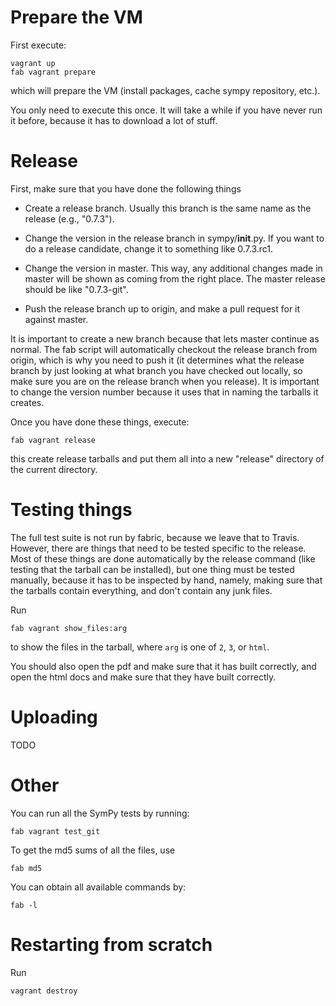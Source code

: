 # Prepare the VM

First execute:

    vagrant up
    fab vagrant prepare

which will prepare the VM (install packages, cache sympy repository, etc.).

You only need to execute this once. It will take a while if you have never run
it before, because it has to download a lot of stuff.

# Release

First, make sure that you have done the following things

- Create a release branch. Usually this branch is the same name as the release
(e.g., "0.7.3").

- Change the version in the release branch in sympy/__init__.py.  If you want
  to do a release candidate, change it to something like 0.7.3.rc1.

- Change the version in master.  This way, any additional changes made in
  master will be shown as coming from the right place. The master release
  should be like "0.7.3-git".

- Push the release branch up to origin, and make a pull request for it against
  master.

It is important to create a new branch because that lets master continue
as normal. The fab script will automatically checkout the release branch from
origin, which is why you need to push it (it determines what the release
branch by just looking at what branch you have checked out locally, so make
sure you are on the release branch when you release). It is important to
change the version number because it uses that in naming the tarballs it
creates.

Once you have done these things, execute:

    fab vagrant release

this create release tarballs and put them all into a new "release" directory
of the current directory.

# Testing things

The full test suite is not run by fabric, because we leave that to
Travis. However, there are things that need to be tested specific to the
release. Most of these things are done automatically by the release command
(like testing that the tarball can be installed), but one thing must be tested
manually, because it has to be inspected by hand, namely, making sure that the
tarballs contain everything, and don't contain any junk files.

Run

    fab vagrant show_files:arg

to show the files in the tarball, where `arg` is one of `2`, `3`, or `html`.

You should also open the pdf and make sure that it has built correctly, and
open the html docs and make sure that they have built correctly.

# Uploading

TODO

# Other

You can run all the SymPy tests by running:

    fab vagrant test_git

To get the md5 sums of all the files, use

    fab md5

You can obtain all available commands by:

    fab -l

# Restarting from scratch

Run

    vagrant destroy
